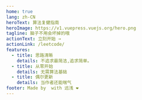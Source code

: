 ```yaml
---
home: true
lang: zh-CN
heroText: 算法复健指南
heroImage: https://v1.vuepress.vuejs.org/hero.png
tagline: 脑子不用会坏掉的哦
actionText: 立刻开始 →
actionLink: /leetcode/
features:
  - title: 思路清晰
    details: 不追求最简洁,追求简单。
  - title: 从零开始
    details: 无需算法基础
  - title: 偶尔更新
    details: 当作者还能喘气
footer: Made by  with 远浅 ❤️
---
```

